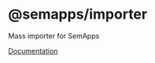 # @semapps/importer

Mass importer for SemApps

[Documentation](https://semapps.org/docs/packages/importer)
